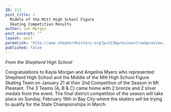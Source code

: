 ```yaml
---
ID: 213
post_title: >
  Middle of the Mitt High School Figure
  Skating Competition Results
author: Jon Morgan
post_excerpt: ""
layout: post
permalink: 'http://www.shepherdhistory.org?p=213&preview=true&preview_id=213'
published: false
---
```

<em>From the Shepherd High School</em>

Congratulations to Kayla Morgan and Angelina Myers who represented Shepherd High School and the Middle of the Mitt High School Figure Skating Team on January 21 at their 2nd Competition of the Season in Mt Pleasant. The 3 Teams (A, B &amp; C) came home with 2 bronze and 2 silver medals from the event. The final district competition of the season will take place on Sunday, February 19th in Bay City where the skaters will be trying to qualify for the State Championships in March.